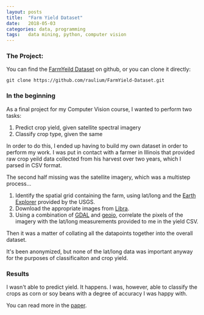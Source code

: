 ```yaml
---
layout: posts
title:  "Farm Yield Dataset"
date:   2018-05-03
categories: data, programming
tags:	data mining, python, computer vision
---
```

### The Project:
You can find the [FarmYeild Dataset](https://github.com/raulium/FarmYield-Dataset) on github, or you can clone it directly:

`git clone https://github.com/raulium/FarmYield-Dataset.git`

### In the beginning

As a final project for my Computer Vision course, I wanted to perform two tasks:

1. Predict crop yield, given satellite spectral imagery
2. Classify crop type, given the same

In order to do this, I ended up having to build my own dataset in order to perform my work. I was put in contact with a farmer in Illinois that provided raw crop yeild data collected from his harvest over two years, which I parsed in CSV format.

The second half missing was the satellite imagery, which was a multistep process...

1. Identify the spatial grid containing the farm, using lat/long and the [Earth Explorer](https://earthexplorer.usgs.gov) provided by the USGS.
2. Download the appropriate images from [Libra](https://libra.developmentseed.org).
3. Using a combination of [GDAL](https://www.gdal.org) and [geoio](https://pypi.org/project/python-geoio/), correlate the pixels of the imagery with the lat/long measurements provided to me in the yield CSV.

Then it was a matter of collating all the datapoints together into the overall dataset.

It's been anonymized, but none of the lat/long data was important anyway for the purposes of classificaiton and crop yield.

### Results

I wasn't able to predict yield. It happens. I was, however, able to classify the crops as corn or soy beans with a degree of accuracy I was happy with.

You can read more in the [paper](https://github.com/raulium/FarmYield-Dataset/blob/master/paper/CropClassificationPrediction.pdf).
